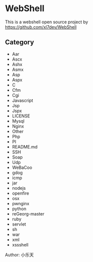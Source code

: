 # WebShell
This is a webshell open source project by https://github.com/xl7dev/WebShell

## Category 
- Aar
- Ascx
- Ashx
- Asmx
- Asp
- Aspx
- C
- Cfm
- Cgi
- Javascript
- Jsp
- Jspx
- LICENSE
- Mysql
- Nginx
- Other
- Php
- Pl
- README.md
- SSH
- Soap
- Udp
- WeBaCoo
- gdog
- icmp
- jar
- nodejs
- openfire
- osx
- pwnginx
- python
- reGeorg-master
- ruby
- servlet
- sh
- war
- xml
- xssshell

Author: 小乐天

